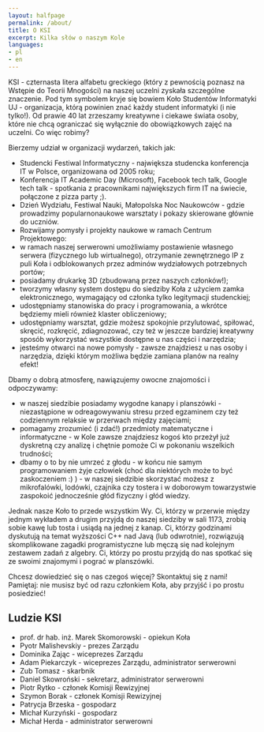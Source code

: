 ```yaml
---
layout: halfpage
permalink: /about/
title: O KSI
excerpt: Kilka słów o naszym Kole
languages:
- pl
- en
---
```

KSI - czternasta litera alfabetu greckiego (który z pewnością poznasz na Wstępie do Teorii Mnogości) na naszej uczelni zyskała szczególne znaczenie. Pod tym symbolem kryje się bowiem Koło Studentów Informatyki UJ - organizacja, którą powinien znać każdy student informatyki (i nie tylko!). Od prawie 40 lat zrzeszamy kreatywne i ciekawe świata osoby, które nie chcą ograniczać się wyłącznie do obowiązkowych zajęć na uczelni. Co więc robimy?

Bierzemy udział w organizacji wydarzeń, takich jak:

- Studencki Festiwal Informatyczny ­- największa studencka konferencja IT w Polsce, organizowana od 2005 roku;
- Konferencja IT Academic Day (Microsoft), Facebook tech talk, Google tech talk -­ spotkania z pracownikami największych firm IT na świecie, połączone z pizza party ;).
- Dzień Wydziału, Festiwal Nauki, Małopolska Noc Naukowców ­- gdzie prowadzimy popularnonaukowe warsztaty i pokazy skierowane głównie do uczniów.
- Rozwijamy pomysły i projekty naukowe w ramach Centrum Projektowego:
- w ramach naszej serwerowni umożliwiamy postawienie własnego serwera (fizycznego lub wirtualnego), otrzymanie zewnętrznego IP z puli Koła i odblokowanych przez adminów wydziałowych potrzebnych portów;
- posiadamy drukarkę 3D (zbudowaną przez naszych członków!);
- tworzymy własny system dostępu do siedziby Koła z użyciem zamka elektronicznego, wymagający od członka tylko legitymacji studenckiej;
- udostępniamy stanowiska do pracy i programowania, a wkrótce będziemy mieli również klaster obliczeniowy;
- udostępniamy warsztat, gdzie możesz spokojnie przylutować, spiłować, skręcić, rozkręcić, zdiagnozować, czy też w jeszcze bardziej kreatywny sposób wykorzystać wszystkie dostępne u nas części i narzędzia;
- jesteśmy otwarci na nowe pomysły - zawsze znajdziesz u nas osoby i narzędzia, dzięki którym możliwa będzie zamiana planów na realny efekt!

Dbamy o dobrą atmosferę, nawiązujemy owocne znajomości i odpoczywamy:

- w naszej siedzibie posiadamy wygodne kanapy i planszówki - niezastąpione w odreagowywaniu stresu przed egzaminem czy też codziennym relaksie w przerwach między zajęciami;
- pomagamy zrozumieć (i zdać!) przedmioty matematyczne i informatyczne - w Kole zawsze znajdziesz kogoś kto przeżył już dyskretną czy analizę i chętnie pomoże Ci w pokonaniu wszelkich trudności;
- dbamy o to by nie umrzeć z głodu - w końcu nie samym programowaniem żyje człowiek (choć dla niektórych może to być zaskoczeniem :) ) - w naszej siedzibie skorzystać możesz z mikrofalówki, lodówki, czajnika czy tostera i w doborowym towarzystwie zaspokoić jednocześnie głód fizyczny i głód wiedzy.

Jednak nasze Koło to przede wszystkim Wy. Ci, którzy w przerwie między jednym wykładem a drugim przyjdą do naszej siedziby w sali 1173, zrobią sobie kawę lub tosta i usiądą na jednej z kanap. Ci, którzy godzinami dyskutują na temat wyższości C++ nad Javą (lub odwrotnie), rozwiązują skomplikowane zagadki programistyczne lub męczą się nad kolejnym zestawem zadań z algebry. Ci, którzy po prostu przyjdą do nas spotkać się ze swoimi znajomymi i pograć w planszówki.

Chcesz dowiedzieć się o nas czegoś więcej? Skontaktuj się z nami! Pamiętaj: nie musisz być od razu członkiem Koła, aby przyjść i po prostu posiedzieć!

Ludzie KSI
------
- prof. dr hab. inż. Marek Skomorowski - opiekun Koła
- Pyotr Malishevskiy - prezes Zarządu
- Dominika Zając - wiceprezes Zarządu
- Adam Piekarczyk - wiceprezes Zarządu, administrator serwerowni
- Zub Tomasz - skarbnik
- Daniel Skowroński - sekretarz, administrator serwerowni
- Piotr Rytko - członek Komisji Rewizyjnej
- Szymon Borak - członek Komisji Rewizyjnej
- Patrycja Brzeska - gospodarz
- Michał Kurzyński - gospodarz
- Michał Herda - administrator serwerowni


